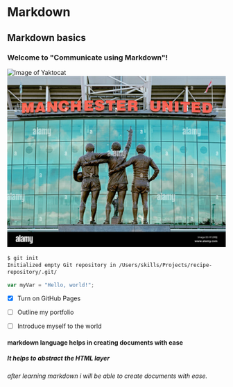 # Markdown 
## Markdown basics
### Welcome to "Communicate using Markdown"!
![Image of Yaktocat](https://octodex.github.com/images/yaktocat.png)
![manchester_united](https://github.com/shyamazure/skills-communicate-using-markdown/blob/main/old-trafford-stadium-home-to-manchester-united-football-club-england-united-kingdom-R12RBJ.jpg)

```
$ git init
Initialized empty Git repository in /Users/skills/Projects/recipe-repository/.git/
```


``` javascript
var myVar = "Hello, world!";
```

- [x] Turn on GitHub Pages
- [ ] Outline my portfolio
- [ ] Introduce myself to the world


#### markdown language helps in creating documents with ease
##### It helps to abstract the HTML layer
###### after learning markdown i will be able to create documents with ease.
